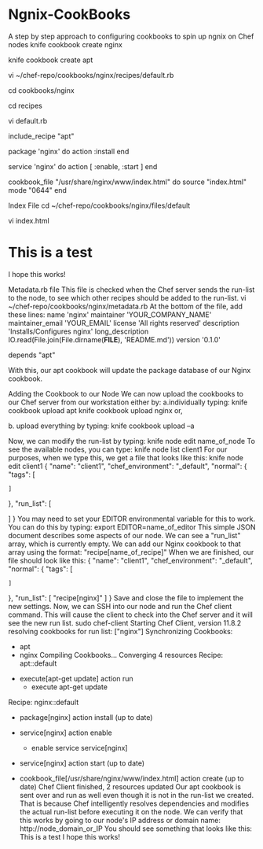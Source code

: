# Ngnix-CookBooks
A step by step approach to configuring cookbooks to spin up ngnix on Chef nodes 
knife cookbook create nginx


knife cookbook create apt


vi ~/chef-repo/cookbooks/nginx/recipes/default.rb
					
cd cookbooks/nginx

cd recipes

vi default.rb


include_recipe "apt"

package 'nginx' do
  action :install
end

service 'nginx' do
  action [ :enable, :start ]
end

cookbook_file "/usr/share/nginx/www/index.html" do
  source "index.html"
  mode "0644"
end

Index File
cd ~/chef-repo/cookbooks/nginx/files/default

vi index.html

<html>
  <head>
    <title>Hello there</title>
  </head>
  <body>
    <h1>This is a test</h1>
    <p>I hope this works!</p>
  </body>
</html>


Metadata.rb file
This file is checked when the Chef server sends the run-list to the node, to see which other recipes should be added to the run-list.
vi ~/chef-repo/cookbooks/nginx/metadata.rb
At the bottom of the file, add these lines:
name             'nginx'
maintainer       'YOUR_COMPANY_NAME'
maintainer_email 'YOUR_EMAIL'
license          'All rights reserved'
description      'Installs/Configures nginx'
long_description IO.read(File.join(File.dirname(__FILE__), 'README.md'))
version          '0.1.0'

depends "apt"

With this, our apt cookbook will update the package database of our Nginx cookbook.

Adding the Cookbook to our Node
We can now upload the cookbooks to our Chef server from our workstation either by:
a.individually typing:
	knife cookbook upload apt
	knife cookbook upload nginx
or, 

b. upload everything by typing:
	knife cookbook upload –a

 Now, we can modify the run-list  by typing:
knife node edit name_of_node
To see the  available nodes, you can type:
knife node list
client1
For our purposes, when we type this, we get a file that looks like this:
knife node edit client1
{
  "name": "client1",
  "chef_environment": "_default",
  "normal": {
    "tags": [

    ]
  },
  "run_list": [

  ]
}
You may need to set your EDITOR environmental variable for this to work. You can do this by typing:
export EDITOR=name_of_editor
This simple JSON document describes some aspects of our node. We can see a "run_list" array, which is currently empty.
We can add our Nginx cookbook to that array using the format:
"recipe[name_of_recipe]"
When we are finished, our file should look like this:
{
  "name": "client1",
  "chef_environment": "_default",
  "normal": {
    "tags": [

    ]
  },
  "run_list": [
    "recipe[nginx]"
  ]
}
Save and close the file to implement the new settings.
Now, we can SSH into our node and run the Chef client command. This will cause the client to check into the Chef server and it will see the new run list.
sudo chef-client
Starting Chef Client, version 11.8.2
resolving cookbooks for run list: ["nginx"]
Synchronizing Cookbooks:
  - apt
  - nginx
Compiling Cookbooks...
Converging 4 resources
Recipe: apt::default
  * execute[apt-get update] action run
    - execute apt-get update

Recipe: nginx::default
  * package[nginx] action install (up to date)
  * service[nginx] action enable
    - enable service service[nginx]

  * service[nginx] action start (up to date)
  * cookbook_file[/usr/share/nginx/www/index.html] action create (up to date)
Chef Client finished, 2 resources updated
Our apt cookbook is sent over and run as well even though it is not in the run-list we created. That is because Chef intelligently resolves dependencies and modifies the actual run-list before executing it on the node.
We can verify that this works by going to our node's IP address or domain name:
http://node_domain_or_IP
You should see something that looks like this:
This is a test
I hope this works!
